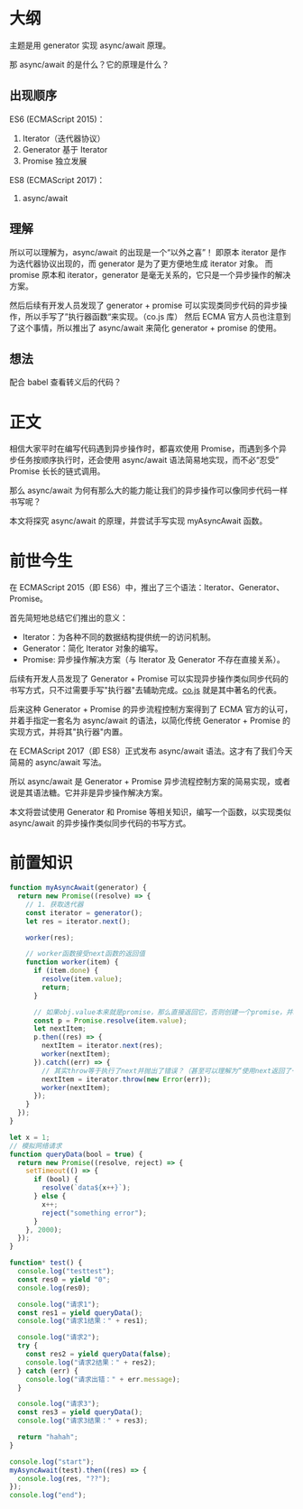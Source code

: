 # 大纲

主题是用 generator 实现 async/await 原理。

那 async/await 的是什么？它的原理是什么？

## 出现顺序

ES6 (ECMAScript 2015)：

1. Iterator（迭代器协议）
2. Generator 基于 Iterator
3. Promise 独立发展

ES8 (ECMAScript 2017)：

1. async/await

## 理解

所以可以理解为，async/await 的出现是一个“以外之喜”！
即原本 iterator 是作为迭代器协议出现的，而 generator 是为了更方便地生成 iterator 对象。
而 promise 原本和 iterator，generator 是毫无关系的，它只是一个异步操作的解决方案。

然后后续有开发人员发现了 generator + promise 可以实现类同步代码的异步操作，所以手写了”执行器函数“来实现。（co.js 库）
然后 ECMA 官方人员也注意到了这个事情，所以推出了 async/await 来简化 generator + promise 的使用。

## 想法

配合 babel 查看转义后的代码？

# 正文

相信大家平时在编写代码遇到异步操作时，都喜欢使用 Promise，而遇到多个异步任务按顺序执行时，还会使用 async/await 语法简易地实现，而不必“忍受” Promise 长长的链式调用。

那么 async/await 为何有那么大的能力能让我们的异步操作可以像同步代码一样书写呢？

本文将探究 async/await 的原理，并尝试手写实现 myAsyncAwait 函数。

# 前世今生

在 ECMAScript 2015（即 ES6）中，推出了三个语法：Iterator、Generator、Promise。

首先简短地总结它们推出的意义：

- Iterator：为各种不同的数据结构提供统一的访问机制。
- Generator：简化 Iterator 对象的编写。
- Promise: 异步操作解决方案（与 Iterator 及 Generator 不存在直接关系）。

后续有开发人员发现了 Generator + Promise 可以实现异步操作类似同步代码的书写方式，只不过需要手写"执行器"去辅助完成。[co.js](https://www.npmjs.com/package/co) 就是其中著名的代表。

后来这种 Generator + Promise 的异步流程控制方案得到了 ECMA 官方的认可，并着手指定一套名为 async/await 的语法，以简化传统 Generator + Promise 的实现方式，并将其"执行器"内置。

在 ECMAScript 2017（即 ES8）正式发布 async/await 语法。这才有了我们今天简易的 async/await 写法。

所以 async/await 是 Generator + Promise 异步流程控制方案的简易实现，或者说是其语法糖。它并非是异步操作解决方案。

本文将尝试使用 Generator 和 Promise 等相关知识，编写一个函数，以实现类似 async/await 的异步操作类似同步代码的书写方式。

# 前置知识



```javascript
function myAsyncAwait(generator) {
  return new Promise((resolve) => {
    // 1. 获取迭代器
    const iterator = generator();
    let res = iterator.next();

    worker(res);

    // worker函数接受next函数的返回值
    function worker(item) {
      if (item.done) {
        resolve(item.value);
        return;
      }

      // 如果obj.value本来就是promise，那么直接返回它，否则创建一个promise，并以obj.value兑现
      const p = Promise.resolve(item.value);
      let nextItem;
      p.then((res) => {
        nextItem = iterator.next(res);
        worker(nextItem);
      }).catch((err) => {
        // 其实throw等于执行了next并抛出了错误？（甚至可以理解为“使用next返回了一个错误”）
        nextItem = iterator.throw(new Error(err));
        worker(nextItem);
      });
    }
  });
}

let x = 1;
// 模拟网络请求
function queryData(bool = true) {
  return new Promise((resolve, reject) => {
    setTimeout(() => {
      if (bool) {
        resolve(`data${x++}`);
      } else {
        x++;
        reject("something error");
      }
    }, 2000);
  });
}

function* test() {
  console.log("testtest");
  const res0 = yield "0";
  console.log(res0);

  console.log("请求1");
  const res1 = yield queryData();
  console.log("请求1结果：" + res1);

  console.log("请求2");
  try {
    const res2 = yield queryData(false);
    console.log("请求2结果：" + res2);
  } catch (err) {
    console.log("请求出错：" + err.message);
  }

  console.log("请求3");
  const res3 = yield queryData();
  console.log("请求3结果：" + res3);

  return "hahah";
}

console.log("start");
myAsyncAwait(test).then((res) => {
  console.log(res, "??");
});
console.log("end");
```
